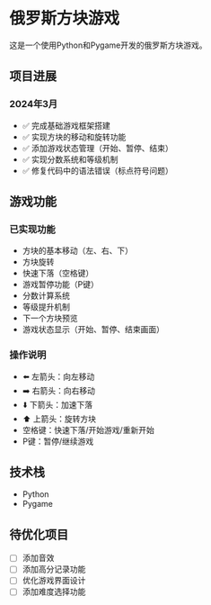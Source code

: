 # 俄罗斯方块游戏

这是一个使用Python和Pygame开发的俄罗斯方块游戏。

## 项目进展

### 2024年3月
- ✅ 完成基础游戏框架搭建
- ✅ 实现方块的移动和旋转功能
- ✅ 添加游戏状态管理（开始、暂停、结束）
- ✅ 实现分数系统和等级机制
- ✅ 修复代码中的语法错误（标点符号问题）

## 游戏功能

### 已实现功能
- 方块的基本移动（左、右、下）
- 方块旋转
- 快速下落（空格键）
- 游戏暂停功能（P键）
- 分数计算系统
- 等级提升机制
- 下一个方块预览
- 游戏状态显示（开始、暂停、结束画面）

### 操作说明
- ⬅️ 左箭头：向左移动
- ➡️ 右箭头：向右移动
- ⬇️ 下箭头：加速下落
- ⬆️ 上箭头：旋转方块
- 空格键：快速下落/开始游戏/重新开始
- P键：暂停/继续游戏

## 技术栈
- Python
- Pygame

## 待优化项目
- [ ] 添加音效
- [ ] 添加高分记录功能
- [ ] 优化游戏界面设计
- [ ] 添加难度选择功能